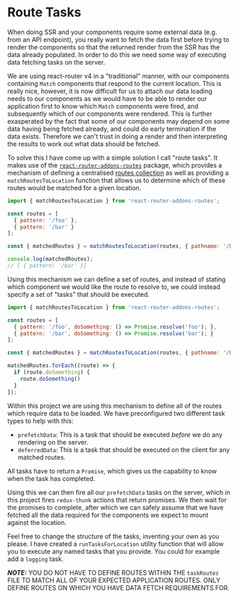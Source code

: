 # Route Tasks

When doing SSR and your components require some external data (e.g. from an API endpoint), you really want to fetch the data first before trying to render the components so that the returned render from the SSR has the data already populated.  In order to do this we need some way of executing data fetching tasks on the server.

We are using react-router v4 in a "traditional" manner, with our components containing `Match` components that respond to the current location.  This is really nice, however, it is now difficult for us to attach our data loading needs to our components as we would have to be able to render our application first to know which `Match` components were fired, and subsequently which of our components were rendered.  This is further exasperated by the fact that some of our components may depend on some data having being fetched already, and could do early termination if the data exists.  Therefore we can't trust in doing a render and then interpreting the results to work out what data should be fetched.

To solve this I have come up with a simple solution I call "route tasks".  It makes use of the [`react-router-addons-routes`](https://github.com/ReactTraining/react-router-addons-routes) package, which provides a mechanism of defining a centralised [routes collection](https://github.com/ReactTraining/react-router-addons-routes#route-configuration-shape) as well as providing a `matchRoutesToLocation` function that allows us to determine which of these routes would be matched for a given location.

```js
import { matchRoutesToLocation } from 'react-router-addons-routes';

const routes = [
  { pattern: '/foo' },
  { pattern: '/bar' }
];

const { matchedRoutes } = matchRoutesToLocation(routes, { pathname: '/bar' });

console.log(matchedRoutes);
// [ { pattern: '/bar' }]
```

Using this mechanism we can define a set of routes, and instead of stating which component we would like the route to resolve to, we could instead specify a set of "tasks" that should be executed.

```js
import { matchRoutesToLocation } from 'react-router-addons-routes';

const routes = [
  { pattern: '/foo', doSomething: () => Promise.resolve('foo'); },
  { pattern: '/bar', doSomething: () => Promise.resolve('bar'); }
];

const { matchedRoutes } = matchRoutesToLocation(routes, { pathname: '/bar' });

matchedRoutes.forEach((route) => {
  if (route.doSomething) {
    route.doSomething()
  }
});
```

Within this project we are using this mechanism to define all of the routes which require data to be loaded.  We have preconfigured two different task types to help with this:

 - `prefetchData`: This is a task that should be executed _before_ we do any rendering on the server.
 - `deferredData`: This is a task that should be executed on the client for any matched routes.

All tasks have to return a `Promise`, which gives us the capability to know when the task has completed.

Using this we can then fire all our `prefetchData` tasks on the server, which in this project fires `redux-thunk` actions that return promises.  We then wait for the promises to complete, after which we can safely assume that we have fetched all the data required for the components we expect to mount against the location.

Feel free to change the structure of the tasks, inventing your own as you please.  I have created a `runTasksForLocation` utility function that will allow you to execute any named tasks that you provide.  You could for example add a `logging` task.

___NOTE:___ YOU DO NOT HAVE TO DEFINE ROUTES WITHIN THE `taskRoutes` FILE TO MATCH ALL OF YOUR EXPECTED APPLICATION ROUTES. ONLY DEFINE ROUTES ON WHICH YOU HAVE DATA FETCH REQUIREMENTS FOR.

